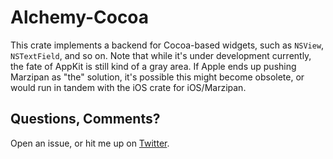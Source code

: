 # Alchemy-Cocoa
This crate implements a backend for Cocoa-based widgets, such as `NSView`, `NSTextField`, and so on. Note that while it's under development currently, the fate of AppKit is still kind of a gray area. If Apple ends up pushing Marzipan as "the" solution, it's possible this might become obsolete, or would run in tandem with the iOS crate for iOS/Marzipan.

## Questions, Comments?
Open an issue, or hit me up on [Twitter](https://twitter.com/ryanmcgrath/).
